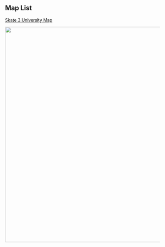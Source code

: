 ## Map List

[Skate 3 University Map](https://www.mediafire.com/file/sqq33jf2r6c1gpz/Skate-3-University.zip/file)

<img src="https://images2.imgbox.com/a5/99/7CjR3o9u_o.png" width="700px">
